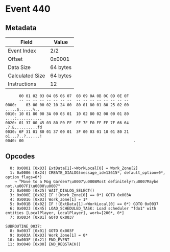 # Event 440

## Metadata

| Field           | Value    |
|-----------------|----------|
| Event Index     | 2/2      |
| Offset          | 0x0001   |
| Data Size       | 64 bytes |
| Calculated Size | 64 bytes |
| Instructions    | 12       |

```
      00 01 02 03 04 05 06 07  08 09 0A 0B 0C 0D 0E 0F
      -- -- -- -- -- -- -- --  -- -- -- -- -- -- -- --
0000:    03 00 00 02 10 24 00  80 01 80 01 80 25 02 00   .....$......%..
0010: 10 01 80 00 3A 00 03 01  10 02 80 02 00 00 01 80  ....:...........
0020: 01 37 00 45 03 80 F0 FF  FF 7F F0 FF FF 7F 66 64  .7.E..........fd
0030: 6F 31 01 80 01 37 00 01  3F 00 03 01 10 01 80 21  o1...7..?......!
0040: 00                                                .               
```

## Opcodes

```
  0: 0x0001 [0x03] ExtData[1]->WorkLocal[0] = Work_Zone[2]
  1: 0x0006 [0x24] CREATE_DIALOG(message_id=13615*, default_option=0*, option_flags=0*)
    → "Move to a Mog Garden?\u0007\u000BMost definitely!\u0007Maybe not.\u007F1\u0000\u0007"
  2: 0x000D [0x25] WAIT_DIALOG_SELECT()
  3: 0x000E [0x02] IF !(Work_Zone[0] == 0*) GOTO 0x003A
  4: 0x0016 [0x03] Work_Zone[1] = 1*
  5: 0x001B [0x02] IF !(ExtData[1]->WorkLocal[0] == 0*) GOTO 0x0037
  6: 0x0023 [0x45] LOAD_SCHEDULED_TASK: Load scheduler "fdo1" with entities [LocalPlayer, LocalPlayer], work=[200*, 0*]
  7: 0x0034 [0x01] GOTO 0x0037

SUBROUTINE_0037:
  8: 0x0037 [0x01] GOTO 0x003F
  9: 0x003A [0x03] Work_Zone[1] = 0*
 10: 0x003F [0x21] END_EVENT
 11: 0x0040 [0x00] END_REQSTACK()
```
